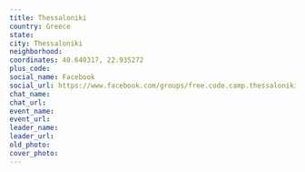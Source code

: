 ```yaml
---
title: Thessaloniki
country: Greece
state: 
city: Thessaloniki
neighborhood: 
coordinates: 40.640317, 22.935272
plus_code:
social_name: Facebook
social_url: https://www.facebook.com/groups/free.code.camp.thessaloniki
chat_name:
chat_url:
event_name:
event_url:
leader_name:
leader_url:
old_photo: 
cover_photo:
---
```

